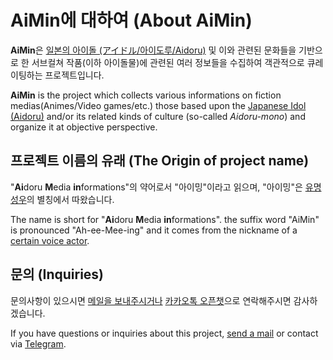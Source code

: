 # AiMin에 대하여 (About AiMin)
**AiMin**은 [일본의 아이돌 (アイドル/아이도루/Aidoru)](https://ko.wikipedia.org/wiki/%EC%9D%BC%EB%B3%B8%EC%9D%98_%EC%95%84%EC%9D%B4%EB%8F%8C) 및 이와 관련된 문화들을 기반으로 한 서브컬쳐 작품(이하 아이돌물)에 관련된 여러 정보들을 수집하여 객관적으로 큐레이팅하는 프로젝트입니다.

**AiMin** is the project which collects various informations on fiction medias(Animes/Video games/etc.) those based upon the [Japanese Idol (Aidoru)](https://en.wikipedia.org/wiki/Japanese_idol) and/or its related kinds of culture (so-called _Aidoru-mono_) and organize it at objective perspective.

## 프로젝트 이름의 유래 (The Origin of project name)
"**Ai**doru **M**edia **in**formations"의 약어로서 "아이밍"이라고 읽으며, "아이밍"은 [유명 성우](https://staff.onnada.com/cv/2153)의 별칭에서 따왔습니다.

The name is short for "**Ai**doru **M**edia **in**formations". the suffix word "AiMin" is pronounced "Ah-ee-Mee-ing" and it comes from the nickname of a [certain voice actor](https://myanimelist.net/people/14519/Aimi_Terakawa).

## 문의 (Inquiries)
문의사항이 있으시면 [메일을 보내주시거나](mailto:hayasaka@rina.pe.kr) [카카오톡 오픈챗](https://open.kakao.com/me/Hayasaka_Rina)으로 연락해주시면 감사하겠습니다.

If you have questions or inquiries about this project, [send a mail](mailto:hayasaka@rina.pe.kr) or contact via [Telegram](https://t.me/senarin).
